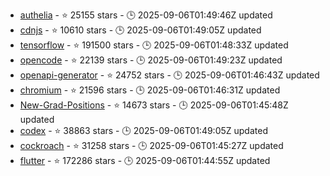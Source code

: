 - [authelia](https://github.com/authelia/authelia) - ⭐ 25155 stars - 🕒 2025-09-06T01:49:46Z updated
- [cdnjs](https://github.com/cdnjs/cdnjs) - ⭐ 10610 stars - 🕒 2025-09-06T01:49:05Z updated
- [tensorflow](https://github.com/tensorflow/tensorflow) - ⭐ 191500 stars - 🕒 2025-09-06T01:48:33Z updated
- [opencode](https://github.com/sst/opencode) - ⭐ 22139 stars - 🕒 2025-09-06T01:49:23Z updated
- [openapi-generator](https://github.com/OpenAPITools/openapi-generator) - ⭐ 24752 stars - 🕒 2025-09-06T01:46:43Z updated
- [chromium](https://github.com/chromium/chromium) - ⭐ 21596 stars - 🕒 2025-09-06T01:46:31Z updated
- [New-Grad-Positions](https://github.com/SimplifyJobs/New-Grad-Positions) - ⭐ 14673 stars - 🕒 2025-09-06T01:45:48Z updated
- [codex](https://github.com/openai/codex) - ⭐ 38863 stars - 🕒 2025-09-06T01:49:05Z updated
- [cockroach](https://github.com/cockroachdb/cockroach) - ⭐ 31258 stars - 🕒 2025-09-06T01:45:27Z updated
- [flutter](https://github.com/flutter/flutter) - ⭐ 172286 stars - 🕒 2025-09-06T01:44:55Z updated
